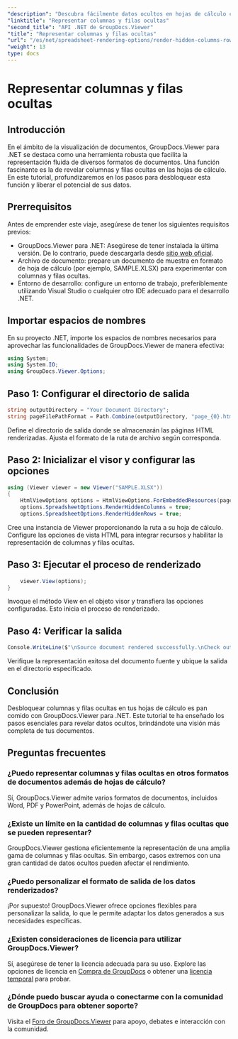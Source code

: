 ```yaml
---
"description": "Descubra fácilmente datos ocultos en hojas de cálculo con GroupDocs.Viewer para .NET. Siga nuestra guía paso a paso para revelar columnas y filas ocultas."
"linktitle": "Representar columnas y filas ocultas"
"second_title": "API .NET de GroupDocs.Viewer"
"title": "Representar columnas y filas ocultas"
"url": "/es/net/spreadsheet-rendering-options/render-hidden-columns-rows/"
"weight": 13
type: docs
---
```

# Representar columnas y filas ocultas

## Introducción
En el ámbito de la visualización de documentos, GroupDocs.Viewer para .NET se destaca como una herramienta robusta que facilita la representación fluida de diversos formatos de documentos. Una función fascinante es la de revelar columnas y filas ocultas en las hojas de cálculo. En este tutorial, profundizaremos en los pasos para desbloquear esta función y liberar el potencial de sus datos.
## Prerrequisitos
Antes de emprender este viaje, asegúrese de tener los siguientes requisitos previos:
- GroupDocs.Viewer para .NET: Asegúrese de tener instalada la última versión. De lo contrario, puede descargarla desde [sitio web oficial](https://releases.groupdocs.com/viewer/net/).
- Archivo de documento: prepare un documento de muestra en formato de hoja de cálculo (por ejemplo, SAMPLE.XLSX) para experimentar con columnas y filas ocultas.
- Entorno de desarrollo: configure un entorno de trabajo, preferiblemente utilizando Visual Studio o cualquier otro IDE adecuado para el desarrollo .NET.
## Importar espacios de nombres
En su proyecto .NET, importe los espacios de nombres necesarios para aprovechar las funcionalidades de GroupDocs.Viewer de manera efectiva:
```csharp
using System;
using System.IO;
using GroupDocs.Viewer.Options;
```
## Paso 1: Configurar el directorio de salida
```csharp
string outputDirectory = "Your Document Directory";
string pageFilePathFormat = Path.Combine(outputDirectory, "page_{0}.html");
```
Define el directorio de salida donde se almacenarán las páginas HTML renderizadas. Ajusta el formato de la ruta de archivo según corresponda.
## Paso 2: Inicializar el visor y configurar las opciones
```csharp
using (Viewer viewer = new Viewer("SAMPLE.XLSX"))
{
    HtmlViewOptions options = HtmlViewOptions.ForEmbeddedResources(pageFilePathFormat);
    options.SpreadsheetOptions.RenderHiddenColumns = true;
    options.SpreadsheetOptions.RenderHiddenRows = true;
```
Cree una instancia de Viewer proporcionando la ruta a su hoja de cálculo. Configure las opciones de vista HTML para integrar recursos y habilitar la representación de columnas y filas ocultas.
## Paso 3: Ejecutar el proceso de renderizado
```csharp
    viewer.View(options);
}
```
Invoque el método View en el objeto visor y transfiera las opciones configuradas. Esto inicia el proceso de renderizado.
## Paso 4: Verificar la salida
```csharp
Console.WriteLine($"\nSource document rendered successfully.\nCheck output in {outputDirectory}.");
```
Verifique la representación exitosa del documento fuente y ubique la salida en el directorio especificado.
## Conclusión
Desbloquear columnas y filas ocultas en tus hojas de cálculo es pan comido con GroupDocs.Viewer para .NET. Este tutorial te ha enseñado los pasos esenciales para revelar datos ocultos, brindándote una visión más completa de tus documentos.
## Preguntas frecuentes
### ¿Puedo representar columnas y filas ocultas en otros formatos de documentos además de hojas de cálculo?
Sí, GroupDocs.Viewer admite varios formatos de documentos, incluidos Word, PDF y PowerPoint, además de hojas de cálculo.
### ¿Existe un límite en la cantidad de columnas y filas ocultas que se pueden representar?
GroupDocs.Viewer gestiona eficientemente la representación de una amplia gama de columnas y filas ocultas. Sin embargo, casos extremos con una gran cantidad de datos ocultos pueden afectar el rendimiento.
### ¿Puedo personalizar el formato de salida de los datos renderizados?
¡Por supuesto! GroupDocs.Viewer ofrece opciones flexibles para personalizar la salida, lo que le permite adaptar los datos generados a sus necesidades específicas.
### ¿Existen consideraciones de licencia para utilizar GroupDocs.Viewer?
Sí, asegúrese de tener la licencia adecuada para su uso. Explore las opciones de licencia en [Compra de GroupDocs](https://purchase.groupdocs.com/buy) o obtener una [licencia temporal](https://purchase.groupdocs.com/temporary-license/) para probar.
### ¿Dónde puedo buscar ayuda o conectarme con la comunidad de GroupDocs para obtener soporte?
Visita el [Foro de GroupDocs.Viewer](https://forum.groupdocs.com/c/viewer/9) para apoyo, debates e interacción con la comunidad.